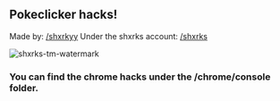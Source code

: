 ## Pokeclicker hacks!

Made by: [/shxrkyy](https://github.com/shxrkyy)
Under the shxrks account: [/shxrks](https://github.com/shxrks)

![shxrks-tm-watermark](https://miro.medium.com/max/1200/1*z_Q3vhdUcOIpOVs3Velymg.jpeg)

### You can find the chrome hacks under the /chrome/console folder.
